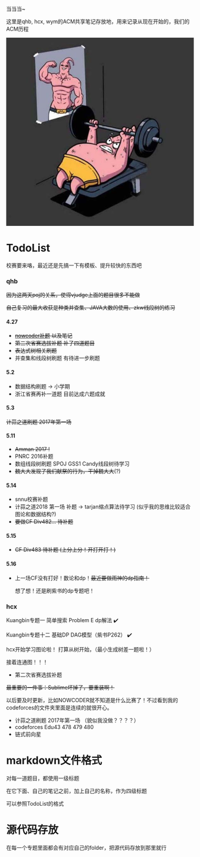 当当当~

这里是qhb, hcx, wym的ACM共享笔记存放地，用来记录从现在开始的，我们的ACM历程

![Figure1](https://github.com/qhb1001/For-that-dream/blob/master/Figure1.jpg)

# TodoList

校赛要来咯，最近还是先搞一下有模板、提升较快的东西吧

### qhb

~~因为这两天poj的关系，使得vjudge上面的题目很多不能做~~

~~自己复习的最大收获是种类并查集、JAVA大数的使用、zkw线段树的练习~~

#### 4.27

* ~~[nowcoder补题](https://www.nowcoder.com/acm/contest/84#question) 以及笔记~~
* ~~第二次省赛选拔补题    补了四道题目~~
* ~~表达式树相关刷题~~
* 并查集和线段树刷题    有待进一步刷题

#### 5.2

* 数据结构刷题 ->  小学期
* 浙江省赛再补一道题   目前达成六题成就

#### 5.3

~~计蒜之道刷题   2017年第一场~~

#### 5.11

* ~~Amman 2017 !~~
* PNRC 2016补题
* 数组线段树刷题    SPOJ GSS1 Candy线段树待学习
* ~~魏大大发现了我们献祭的行为，干掉魏大大~~(?)

#### 5.14

* snnu校赛补题
* 计蒜之道2018 第一场 补题  -> tarjan缩点算法待学习  (似乎我的思维比较适合图论和数据结构?)
* ~~要做CF Div482… 待补题~~

#### 5.15

* ~~CF Div483   待补题 (上分上分！开打开打！)~~

#### 5.16

* 上一场CF没有打好！数论和dp！~~最近要做雨神的dp指南！~~

  想了想！还是刷紫书的dp专题吧！

### hcx

Kuangbin专题一 简单搜索 Problem E dp解法   :heavy_check_mark:

Kuangbin专题十二 基础DP DAG模型（紫书P262） :heavy_check_mark:

hcx开始学习图论啦！
打算从树开始，（最小生成树差一题啦！）

接着连通图！！！

* 第二次省赛选拔补题

~~最重要的一件事：Sublime坏掉了，要重装啊！~~

以后要及时更新，比如NOWCODER就不知道是什么比赛了！不过看到我的codeforces的文件夹里面是连续的就很开心。

* 计蒜之道刷题   2017年第一场 （貌似我没做？？？？）
* codeforces Edu43 478 479 480
* 链式前向星

# markdown文件格式

对每一道题目，都使用一级标题

在它下面、自己的笔记之前，加上自己的名称，作为四级标题

可以参照TodoList的格式

# 源代码存放

在每一个专题里面都会有对应自己的folder，把源代码存放到那里就行

